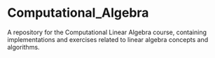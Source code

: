 # Computational_Algebra
A repository for the Computational Linear Algebra course, containing implementations and exercises related to linear algebra concepts and algorithms.

